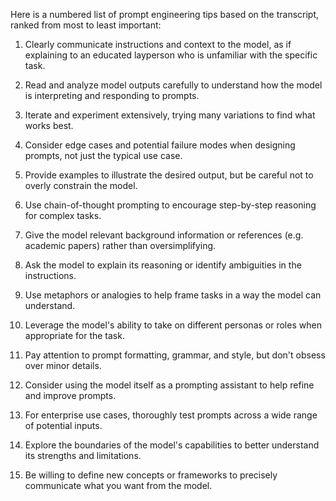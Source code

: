 Here is a numbered list of prompt engineering tips based on the transcript, ranked from most to least important:

1. Clearly communicate instructions and context to the model, as if explaining to an educated layperson who is unfamiliar with the specific task.

2. Read and analyze model outputs carefully to understand how the model is interpreting and responding to prompts.

3. Iterate and experiment extensively, trying many variations to find what works best.

4. Consider edge cases and potential failure modes when designing prompts, not just the typical use case.

5. Provide examples to illustrate the desired output, but be careful not to overly constrain the model.

6. Use chain-of-thought prompting to encourage step-by-step reasoning for complex tasks.

7. Give the model relevant background information or references (e.g. academic papers) rather than oversimplifying.

8. Ask the model to explain its reasoning or identify ambiguities in the instructions.

9. Use metaphors or analogies to help frame tasks in a way the model can understand.

10. Leverage the model's ability to take on different personas or roles when appropriate for the task.

11. Pay attention to prompt formatting, grammar, and style, but don't obsess over minor details.

12. Consider using the model itself as a prompting assistant to help refine and improve prompts.

13. For enterprise use cases, thoroughly test prompts across a wide range of potential inputs.

14. Explore the boundaries of the model's capabilities to better understand its strengths and limitations.

15. Be willing to define new concepts or frameworks to precisely communicate what you want from the model.